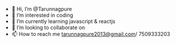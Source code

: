 - 👋 Hi, I’m @Tarunnagpure
- 👀 I’m interested in coding
- 🌱 I’m currently learning javascript & reactjs
- 💞️ I’m looking to collaborate on
- 📫 How to reach me tarunnagpure2013@gmail.com/ 7509333203

<!---
Tarunnagpure/Tarunnagpure is a ✨ special ✨ repository because its `README.md` (this file) appears on your GitHub profile.
You can click the Preview link to take a look at your changes.
--->

